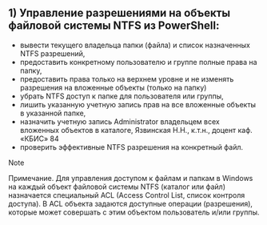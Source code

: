 ## 1) Управление разрешениями на объекты файловой системы NTFS из PowerShell:

- вывести текущего владельца папки (файла) и список назначенных NTFS
разрешений,
- предоставить конкретному пользователю и группе полные права на папку,
- предоставить права только на верхнем уровне и не изменять разрешения на
вложенные объекты (только на папку)
- убрать NTFS доступ к папке для пользователя или группы,
- лишить указанную учетную запись прав на все вложенные объекты в
указанной папке,
- назначить учетную запись Administrator владельцем всех вложенных объектов
в каталоге,
Язвинская Н.Н., к.т.н., доцент каф. «КБИС» 84
- проверить эффективные NTFS разрешения на конкретный файл.

> [!NOTE]
> Примечание. Для управления доступом к файлам и папкам в Windows на каждый объект файловой системы NTFS (каталог или файл) назначается специальный
ACL (Access Control List, список контроля доступа).
> В ACL объекта задаются доступные операции (разрешения), которые может совершать с этим объектом пользователь и/или группы.
